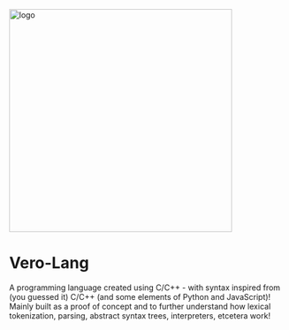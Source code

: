 <img src="https://github.com/user-attachments/assets/3c468df3-e037-4b69-834e-396102c689aa" alt="logo" width="402.75">

# Vero-Lang
A programming language created using C/C++ - with syntax inspired from (you guessed it) C/C++ (and some elements of Python and JavaScript)! Mainly built as a proof of concept and to further understand how lexical tokenization, parsing, abstract syntax trees, interpreters, etcetera work! 
